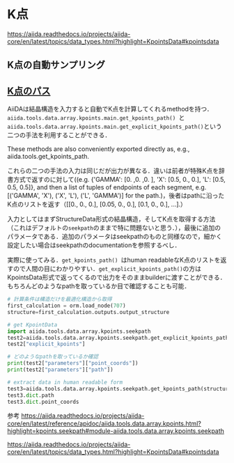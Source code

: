 # K点


https://aiida.readthedocs.io/projects/aiida-core/en/latest/topics/data_types.html?highlight=KpointsData#kpointsdata

## K点の自動サンプリング

## [K点のパス](https://aiida.readthedocs.io/projects/aiida-core/en/latest/reference/apidoc/aiida.tools.data.array.kpoints.html#aiida.tools.data.array.kpoints.main.get_kpoints_path)

AiiDAは結晶構造を入力すると自動でK点を計算してくれるmethodを持つ．`aiida.tools.data.array.kpoints.main.get_kpoints_path() `と`aiida.tools.data.array.kpoints.main.get_explicit_kpoints_path()`という二つの手法を利用することができる．

These methods are also conveniently exported directly as, e.g., aiida.tools.get_kpoints_path.

これらの二つの手法の入力は同じだが出力が異なる．違いは前者が特殊K点を辞書方式で返すのに対して((e.g. {'GAMMA': [0. ,0. ,0. ], 'X': [0.5, 0., 0.], 'L': [0.5, 0.5, 0.5]}, and then a list of tuples of endpoints of each segment, e.g. [('GAMMA', 'X'), ('X', 'L'), ('L', 'GAMMA')] for the  path.)，後者はpathに沿ったK点のリストを返す（[[0., 0., 0.], [0.05, 0., 0.], [0.1, 0., 0.], ...].）

入力としてはまずStructureData形式の結晶構造，そしてK点を取得する方法（これはデフォルトの`seekpath`のままで特に問題ないと思う．），最後に追加のパラメータである．追加のパラメータはseekpathのものと同様なので，細かく設定したい場合はseekpathのdocumentationを参照するべし．

実際に使ってみる．`get_kpoints_path() `はhuman readableなK点のリストを返すので人間の目にわかりやすい．`get_explicit_kpoints_path()`の方はKpointsData形式で返ってくるので出力をそのままbuilderに渡すことができる．もちろんどのようなpathを取っているか目で確認することも可能．

```python:get_explicit_kpoints_path.py
# 計算条件は構造だけを最適化構造から取得
first_calculation = orm.load_node(707)
structure=first_calculation.outputs.output_structure

# get KpointData
import aiida.tools.data.array.kpoints.seekpath 
test2=aiida.tools.data.array.kpoints.seekpath.get_explicit_kpoints_path(structure,{})
test2["explicit_kpoints"]

# どのようなpathを取っているか確認
print(test2["parameters"]["point_coords"])
print(test2["parameters"]["path"])
```


```python
# extract data in human readable form
test3=aiida.tools.data.array.kpoints.seekpath.get_kpoints_path(structure,{})["parameters"]
test3.dict.path
test3.dict.point_coords
```


参考
https://aiida.readthedocs.io/projects/aiida-core/en/latest/reference/apidoc/aiida.tools.data.array.kpoints.html?highlight=kpoints.seekpath#module-aiida.tools.data.array.kpoints.seekpath

https://aiida.readthedocs.io/projects/aiida-core/en/latest/topics/data_types.html?highlight=KpointsData#kpointsdata